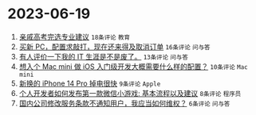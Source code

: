 # 2023-06-19

1. [亲戚高考完选专业建议](https://www.v2ex.com/t/949829) `18条评论` `教育`
1. [买新 PC，配置求敲打，现在还来得及取消订单](https://www.v2ex.com/t/949827) `16条评论` `问与答`
1. [有人评价一下我的 IT 生涯是不是废了。](https://www.v2ex.com/t/949828) `13条评论` `问与答`
1. [想入个 Mac mini 做 iOS 入门级开发大概需要什么样的配置？](https://www.v2ex.com/t/949817) `10条评论` `Mac mini`
1. [新换的 iPhone 14 Pro 掉电很快](https://www.v2ex.com/t/949824) `9条评论` `Apple`
1. [个人开发者如何发布第一款微信小游戏: 基本流程以及建议](https://www.v2ex.com/t/949818) `8条评论` `程序员`
1. [国内公司修改服务条款不通知用户，我应当如何维权？](https://www.v2ex.com/t/949833) `6条评论` `问与答`
